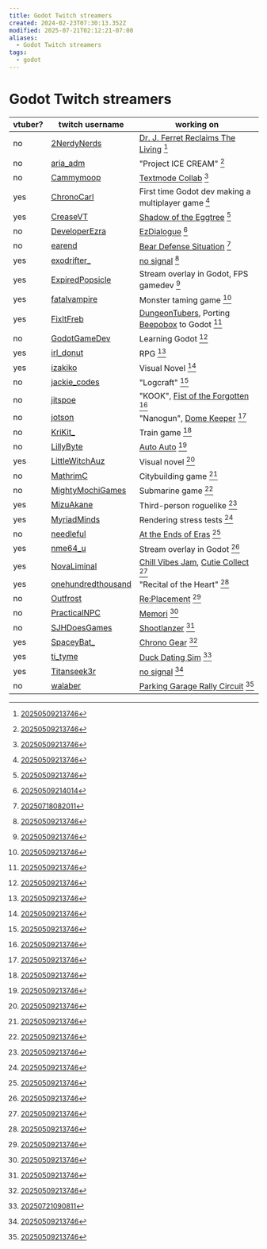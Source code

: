 ```yaml
---
title: Godot Twitch streamers
created: 2024-02-23T07:30:13.352Z
modified: 2025-07-21T02:12:21-07:00
aliases:
  - Godot Twitch streamers
tags:
  - godot
---
```


# Godot Twitch streamers

vtuber? | twitch username | working on
---|---|---
no | [2NerdyNerds](https://www.twitch.tv/2nerdynerds) | [Dr. J. Ferret Reclaims The Living](https://2nerdynerds.itch.io/dr-j-ferret-reclaims-the-living) [^1]
no | [aria_adm](https://www.twitch.tv/aria_adm) | "Project ICE CREAM" [^1]
no | [Cammymoop](https://www.twitch.tv/cammymoop) | [Textmode Collab](https://cammymoop.com/textmode-collab/) [^1]
yes | [ChronoCarl](https://www.twitch.tv/chronocarl) | First time Godot dev making a multiplayer game [^1]
yes | [CreaseVT](https://www.twitch.tv/CreaseVT) | [Shadow of the Eggtree](https://creasevt.itch.io/shadow-of-the-eggtree) [^1]
no | [DeveloperEzra](https://www.twitch.tv/developerezra) | [EzDialogue](https://github.com/real-ezTheDev/GodotEzDialoguePlugin) [^2]
no | [earend](https://www.twitch.tv/earend) | [Bear Defense Situation](https://store.steampowered.com/app/3778320/Bear_Defence_Situation/) [^3]
yes | [exodrifter_](https://www.twitch.tv/exodrifter_) | [no signal](https://exodrifter.itch.io/lost-contact) [^1]
yes | [ExpiredPopsicle](https://www.twitch.tv/expiredpopsicle) | Stream overlay in Godot, FPS gamedev [^1]
yes | [fatalvampire](https://www.twitch.tv/fatalvampire) | Monster taming game [^1]
yes | [FixItFreb](https://www.twitch.tv/fixitfreb) | [DungeonTubers](https://fixitfreb.itch.io/dungeontubers), Porting [Beepobox](https://fixitfreb.itch.io/beepo-box) to Godot [^1]
no | [GodotGameDev](https://www.twitch.tv/godotgamedev) | Learning Godot [^1]
yes | [irl_donut](https://www.twitch.tv/irl_donut) | RPG [^1]
yes | [izakiko](https://www.twitch.tv/izakiko) | Visual Novel [^1]
no | [jackie_codes](https://www.twitch.tv/jackie_codes) | "Logcraft" [^1]
no | [jitspoe](https://www.twitch.tv/jitspoe) | "KOOK", [Fist of the Forgotten](http://fistoftheforgotten.com/) [^1]
no | [jotson](https://www.twitch.tv/jotson) | "Nanogun", [Dome Keeper](https://store.steampowered.com/app/1637320/Dome_Keeper/) [^1]
no | [KriKit_](https://www.twitch.tv/krikit_) | Train game [^1]
no | [LillyByte](https://www.twitch.tv/lillybyte) | [Auto Auto](https://store.steampowered.com/app/2636380/Auto_Auto_Maximum_Autodrive_In_The_Alien_Apocalypse/) [^1]
yes | [LittleWitchAuz](https://www.twitch.tv/littlewitchauz) | Visual novel [^1]
no | [MathrimC](https://www.twitch.tv/mathrimc) | Citybuilding game [^1]
no | [MightyMochiGames](https://www.twitch.tv/mightymochigames) | Submarine game [^1]
yes | [MizuAkane](https://www.twitch.tv/mizuakane) | Third-person roguelike [^1]
yes | [MyriadMinds](https://www.twitch.tv/myriadminds) | Rendering stress tests [^1]
no | [needleful](https://www.twitch.tv/needleful) | [At the Ends of Eras](https://www.youtube.com/watch?v=w7CGwNvUzHs) [^1]
yes | [nme64_u](https://www.twitch.tv/nme64_u) | Stream overlay in Godot [^1]
yes | [NovaLiminal](https://www.twitch.tv/novaliminal) | [Chill Vibes Jam](https://itch.io/jam/chill-vibes-game-jam-winter-2023-24), [Cutie Collect](https://novaliminal.itch.io/cutie-collect) [^1]
yes | [onehundredthousand](https://www.twitch.tv/onehundredthousand) | "Recital of the Heart" [^1]
no | [Outfrost](https://www.twitch.tv/outfrost) | [Re:Placement](https://outfrost.itch.io/replacement) [^1]
no | [PracticalNPC](https://www.twitch.tv/practicalnpc) | [Memori](https://store.steampowered.com/app/1712700/Memori/) [^1]
no | [SJHDoesGames](https://www.twitch.tv/sjhdoesgames) | [Shootlanzer](https://munity.itch.io/shootlanzer-prototype) [^1]
yes | [SpaceyBat_](https://www.twitch.tv/spaceybat_) | [Chrono Gear](https://spaceybat.itch.io/project-chrono-gear) [^1]
yes | [ti_tyme](https://www.twitch.tv/ti_tyme) | [Duck Dating Sim](https://store.steampowered.com/app/3402150/Duck_Dating_Sim/) [^4]
yes | [Titanseek3r](https://www.twitch.tv/titanseek3r) | [no signal](https://exodrifter.itch.io/lost-contact) [^1]
no | [walaber](https://www.twitch.tv/walaber) | [Parking Garage Rally Circuit](https://store.steampowered.com/app/2737300/Parking_Garage_Rally_Circuit/) [^1]

[^1]: [20250509213746](../entries/20250509213746.md)
[^2]: [20250509214014](../entries/20250509214014.md)
[^3]: [20250718082011](../entries/20250718082011.md)
[^4]: [20250721090811](../entries/20250721090811.md)
